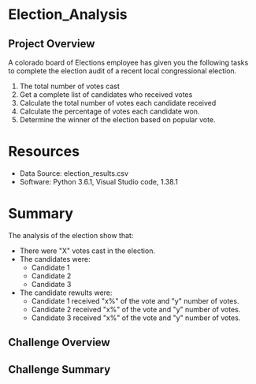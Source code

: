 # Election_Analysis

## Project Overview
A colorado board of Elections employee has given you the following tasks to complete the election audit of a recent local congressional election.

1. The total number of votes cast
2. Get a complete list of candidates who received votes
3. Calculate the total number of votes each candidate received 
4. Calculate the percentage of votes each candidate won.
5. Determine the winner of the election based on popular vote.

# Resources
- Data Source: election_results.csv
- Software: Python 3.6.1, Visual Studio code, 1.38.1

# Summary
The analysis of the election show that:
- There were "X" votes cast in the election.
- The candidates were:
    - Candidate 1
    - Candidate 2
    - Candidate 3
- The candidate rewults were:
    - Candidate 1 received "x%" of the vote and "y" number of votes.
    - Candidate 2 received "x%" of the vote and "y" number of votes.
    - Candidate 3 received "x%" of the vote and "y" number of votes.

## Challenge Overview

## Challenge Summary


    